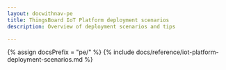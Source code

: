 ```yaml
---
layout: docwithnav-pe
title: ThingsBoard IoT Platform deployment scenarios
description: Overview of deployment scenarios and tips

---
```


{% assign docsPrefix = "pe/" %}
{% include docs/reference/iot-platform-deployment-scenarios.md %}
